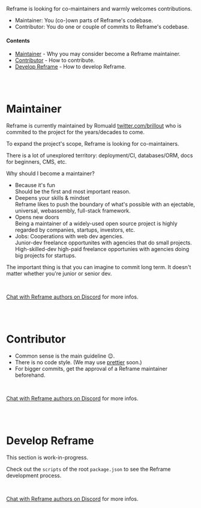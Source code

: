 <!---






    WARNING, READ THIS.
    This is a computed file. Do not edit.
    Edit `/docs/contributing.template.md` instead.












    WARNING, READ THIS.
    This is a computed file. Do not edit.
    Edit `/docs/contributing.template.md` instead.












    WARNING, READ THIS.
    This is a computed file. Do not edit.
    Edit `/docs/contributing.template.md` instead.












    WARNING, READ THIS.
    This is a computed file. Do not edit.
    Edit `/docs/contributing.template.md` instead.












    WARNING, READ THIS.
    This is a computed file. Do not edit.
    Edit `/docs/contributing.template.md` instead.






-->

Reframe is looking for co-maintainers and warmly welcomes contributions.

 - Maintainer: You (co-)own parts of Reframe's codebase.
 - Contributor: You do one or couple of commits to Reframe's codebase.



#### Contents

 - [Maintainer](#maintainer) - Why you may consider become a Reframe maintainer.
 - [Contributor](#contributor) - How to contribute.
 - [Develop Reframe](#develop-reframe) - How to develop Reframe.


<br/>
<br/>



# Maintainer

Reframe is currently maintained by Romuald [twitter.com/brillout](https://twitter.com/brillout)
who is commited to the project for the years/decades to come.

To expand the project's scope, Reframe is looking for co-maintainers.

There is a lot of unexplored territory: deployment/CI, databases/ORM, docs for beginners, CMS, etc.

Why should I become a maintainer?

 - Because it's fun
   <br/>
   Should be the first and most important reason.
 - Deepens your skills & mindset
   <br/>
   Reframe likes to push the boundary of what's possible with an ejectable, universal, webassembly, full-stack framework.
 - Opens new doors
   <br/>
   Being a maintainer of a widely-used open source project is highly regarded by companies, startups, investors, etc.
 - Jobs: Cooperations with web dev agencies.
   <br/>
   Junior-dev freelance opportunites with agencies that do small projects.
   <br/>
   High-skilled-dev high-paid freelance opportunies with agencies doing big projects for startups.

The important thing is that you can imagine to commit long term.
It doesn't matter whether you're junior or senior dev.

<br/>

[Chat with Reframe authors on Discord](https://discord.gg/kqXf65G) for more infos.

<br/>
<br/>





# Contributor

 - Common sense is the main guideline :wink:.
 - There is no code style. (We may use [prettier](https://github.com/prettier/prettier) soon.)
 - For bigger commits, get the approval of a Reframe maintainer beforehand.

<br/>

[Chat with Reframe authors on Discord](https://discord.gg/kqXf65G) for more infos.

<br/>
<br/>






# Develop Reframe

This section is work-in-progress.

Check out the `scripts` of the root `package.json` to see the Reframe development process.

<br/>

[Chat with Reframe authors on Discord](https://discord.gg/kqXf65G) for more infos.

<br/>
<br/>

<!---






    WARNING, READ THIS.
    This is a computed file. Do not edit.
    Edit `/docs/contributing.template.md` instead.












    WARNING, READ THIS.
    This is a computed file. Do not edit.
    Edit `/docs/contributing.template.md` instead.












    WARNING, READ THIS.
    This is a computed file. Do not edit.
    Edit `/docs/contributing.template.md` instead.












    WARNING, READ THIS.
    This is a computed file. Do not edit.
    Edit `/docs/contributing.template.md` instead.












    WARNING, READ THIS.
    This is a computed file. Do not edit.
    Edit `/docs/contributing.template.md` instead.






-->
